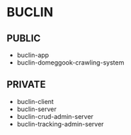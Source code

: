 # BUCLIN

## PUBLIC
- buclin-app
- buclin-domeggook-crawling-system

## PRIVATE
- buclin-client
- buclin-server
- buclin-crud-admin-server
- buclin-tracking-admin-server
